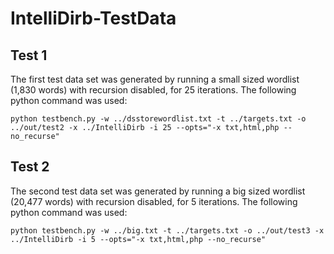 # IntelliDirb-TestData

## Test 1

The first test data set was generated by running a small sized wordlist (1,830 words) with recursion disabled, for 25 iterations. The following python command was used:

```
python testbench.py -w ../dsstorewordlist.txt -t ../targets.txt -o ../out/test2 -x ../IntelliDirb -i 25 --opts="-x txt,html,php --no_recurse"
```

## Test 2

The second test data set was generated by running a big sized wordlist (20,477 words) with recursion disabled, for 5 iterations. The following python command was used:

```
python testbench.py -w ../big.txt -t ../targets.txt -o ../out/test3 -x ../IntelliDirb -i 5 --opts="-x txt,html,php --no_recurse"
```